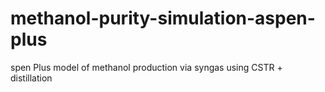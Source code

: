 # methanol-purity-simulation-aspen-plus
spen Plus model of methanol production via syngas using CSTR + distillation
